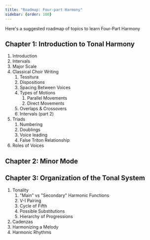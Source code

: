 ```yaml
---
title: "Roadmap: Four-part Harmony"
sidebar: {order: 100}
---
```


Here's a suggested roadmap of topics to learn Four-Part Harmony

## Chapter 1: Introduction to Tonal Harmony

1. Introduction
2. Intervals
3. Major Scale
4. Classical Choir Writing
	1. Tessitura
	2. Dispositions
	3. Spacing Between Voices
	4. Types of Motions
		1. Parallel Movements
		2. Direct Movements
	5. Overlaps & Crossovers
	6. Intervals (part 2)
5. Triads
	1. Numbering
	2. Doublings
	3. Voice leading
	4. False Triton Relationship
6. Roles of Voices

## Chapter 2: Minor Mode

## Chapter 3: Organization of the Tonal System

1. Tonality
	1. "Main" vs "Secondary" Harmonic Functions
	2. V-I Pairing
	3. Cycle of Fifth
	4. Possible Substitutions
	5. Hierarchy of Progressions
2. Cadenzas
3. Harmonizing a Melody
4. Harmonic Rhythms
